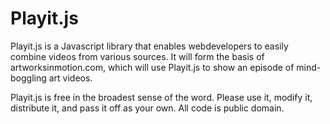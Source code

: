Playit.js
=========

Playit.js is a Javascript library that enables webdevelopers to easily combine videos from various sources. It will form the basis of artworksinmotion.com, which will use Playit.js to show an episode of mind-boggling art videos. 

Playit.js is free in the broadest sense of the word. Please use it, modify it, distribute it, and pass it off as your own. All code is public domain.
